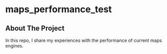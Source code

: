 # maps_performance_test
## About The Project

In this repo, I share my experiences with the performance of current maps engines.
